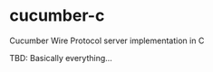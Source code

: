 cucumber-c
==========

Cucumber Wire Protocol server implementation in C

TBD: Basically everything...